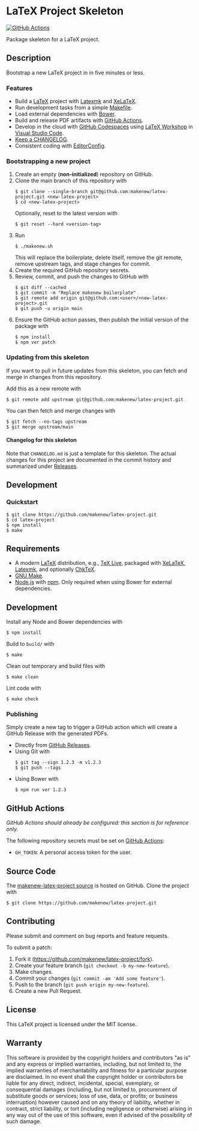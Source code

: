 # LaTeX Project Skeleton

[![GitHub Actions](https://github.com/makenew/latex-project/workflows/check/badge.svg)](https://github.com/makenew/latex-project/actions)

Package skeleton for a LaTeX project.

## Description

Bootstrap a new LaTeX project in in five minutes or less.

### Features

- Build a [LaTeX] project with [Latexmk] and [XeLaTeX].
- Run development tasks from a simple [Makefile].
- Load external dependencies with [Bower].
- Build and release PDF artifacts with [GitHub Actions].
- Develop in the cloud with [GitHub Codespaces]
  using [LaTeX Workshop] in [Visual Studio Code].
- [Keep a CHANGELOG].
- Consistent coding with [EditorConfig].

[Bower]: https://bower.io/
[EditorConfig]: https://editorconfig.org/
[GitHub Actions]: https://github.com/features/actions
[GitHub Codespaces]: https://github.com/features/codespaces
[Keep a CHANGELOG]: https://keepachangelog.com/
[LaTeX]: https://www.latex-project.org/
[Latexmk]: https://www.ctan.org/pkg/latexmk/
[LaTeX Workshop]: https://marketplace.visualstudio.com/items?itemName=James-Yu.latex-workshop
[Makefile]: https://www.gnu.org/software/make/
[Visual Studio Code]: https://code.visualstudio.com/
[XeLaTeX]: https://ctan.org/pkg/xetex

### Bootstrapping a new project

1. Create an empty (**non-initialized**) repository on GitHub.
2. Clone the main branch of this repository with
   ```
   $ git clone --single-branch git@github.com:makenew/latex-project.git <new-latex-project>
   $ cd <new-latex-project>
   ```
   Optionally, reset to the latest version with
   ```
   $ git reset --hard <version-tag>
   ```
3. Run
   ```
   $ ./makenew.sh
   ```
   This will replace the boilerplate, delete itself,
   remove the git remote, remove upstream tags,
   and stage changes for commit.
4. Create the required GitHub repository secrets.
5. Review, commit, and push the changes to GitHub with
   ```
   $ git diff --cached
   $ git commit -m "Replace makenew boilerplate"
   $ git remote add origin git@github.com:<user>/<new-latex-project>.git
   $ git push -u origin main
   ```
6. Ensure the GitHub action passes,
   then publish the initial version of the package with
   ```
   $ npm install
   $ npm ver patch
   ```

### Updating from this skeleton

If you want to pull in future updates from this skeleton,
you can fetch and merge in changes from this repository.

Add this as a new remote with

```
$ git remote add upstream git@github.com:makenew/latex-project.git
```

You can then fetch and merge changes with

```
$ git fetch --no-tags upstream
$ git merge upstream/main
```

#### Changelog for this skeleton

Note that `CHANGELOG.md` is just a template for this skeleton.
The actual changes for this project are documented in the commit history
and summarized under [Releases].

[Releases]: https://github.com/makenew/latex-project/releases

## Development

### Quickstart

```
$ git clone https://github.com/makenew/latex-project.git
$ cd latex-project
$ npm install
$ make
```

## Requirements

- A modern [LaTeX] distribution, e.g., [TeX Live],
  packaged with [XeLaTeX], [Latexmk], and optionally [ChkTeX].
- [GNU Make].
- [Node.js] with [npm].
  Only required when using Bower for external dependencies.

[ChkTeX]: https://www.nongnu.org/chktex/
[GNU Make]: https://www.gnu.org/software/make/
[LaTeX]: https://www.latex-project.org/
[Latexmk]: https://www.ctan.org/pkg/latexmk/
[Node.js]: https://nodejs.org/
[npm]: https://npmjs.org/
[TeX Live]: https://www.tug.org/texlive/
[XeLaTeX]: https://ctan.org/pkg/xetex

## Development

Install any Node and Bower dependencies with

```
$ npm install
```

Build to `build/` with

```
$ make
```

Clean out temporary and build files with

```
$ make clean
```

Lint code with

```
$ make check
```

### Publishing

Simply create a new tag to trigger a GitHub action
which will create a GitHub Release with the generated PDFs.

- Directly from [GitHub Releases].
- Using Git with
  ```
  $ git tag --sign 1.2.3 -m v1.2.3
  $ git push --tags
  ```
- Using Bower with
  ```
  $ npm run ver 1.2.3
  ```

[GitHub Releases]: https://github.com/makenew/latex-project/releases/new

## GitHub Actions

_GitHub Actions should already be configured: this section is for reference only._

The following repository secrets must be set on [GitHub Actions]:

- `GH_TOKEN`: A personal access token for the user.

## Source Code

The [makenew-latex-project source] is hosted on GitHub.
Clone the project with

```
$ git clone https://github.com/makenew/latex-project.git
```

[makenew-latex-project source]: https://github.com/makenew/latex-project

## Contributing

Please submit and comment on bug reports and feature requests.

To submit a patch:

1. Fork it (https://github.com/makenew/latex-project/fork).
2. Create your feature branch (`git checkout -b my-new-feature`).
3. Make changes.
4. Commit your changes (`git commit -am 'Add some feature'`).
5. Push to the branch (`git push origin my-new-feature`).
6. Create a new Pull Request.

## License

This LaTeX project is licensed under the MIT license.

## Warranty

This software is provided by the copyright holders and contributors "as is" and
any express or implied warranties, including, but not limited to, the implied
warranties of merchantability and fitness for a particular purpose are
disclaimed. In no event shall the copyright holder or contributors be liable for
any direct, indirect, incidental, special, exemplary, or consequential damages
(including, but not limited to, procurement of substitute goods or services;
loss of use, data, or profits; or business interruption) however caused and on
any theory of liability, whether in contract, strict liability, or tort
(including negligence or otherwise) arising in any way out of the use of this
software, even if advised of the possibility of such damage.
